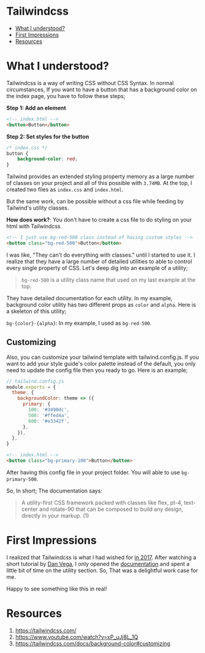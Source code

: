 # Tailwindcss
* [What I understood?](#what-I-understood)
* [First Impressions](#first-impressions)
* [Resources](#resources)

# What I understood?
Tailwindcss is a way of writing CSS without CSS Syntax.  In normal circumstances, If you want to have a button that has a background color on the index page, you have to follow these steps;

**Step 1: Add an element**
```html
<!-- index.html -->
<button>Button</button>
```
**Step 2: Set styles for the button**
```css
/* index.css */
button {
	background-color: red;
}
```
Tailwind provides an extended styling property memory as a large number of classes on your project and all of this possible with `3.74MB`. At the top, I created two files as `index.css` and `index.html`. 

But the same work, can be possible without a css file while feeding by Tailwind's utility classes. 

**How does work?**: 
You don't have to create a css file to do styling on your html with Tailwindcss 
```html
<!-- I just use bg-red-500 class instead of having custom styles -->
<button class="bg-red-500">Button</button>
```
I was like, "They can't do everything with classes." until I started to use it. I realize that they have a large number of detailed utilities to able to control every single property of CSS. Let's deep dig into an example of a utility;

>  `bg-red-500` is a utility class name that used on my last example at the top. 

They have detailed documentation for each utility. In my example, background color utility has two different props as `color` and `alpha`. Here is a skeleton of this utility;

`bg-{color}-{alpha}`: In my example, I used as `bg-red-500`.

## Customizing
Also, you can customize your tailwind template with tailwind.config.js. If you want to add your style guide's color palette instead of the default, you only need to update the config file then you ready to go. Here is an example;
```js
// tailwind.config.js
module.exports = {
  theme: {
    backgroundColor: theme => ({
      primary: {
        100: '#3490dc',
        500: '#ffed4a',
        600: '#e3342f',
      },
    }),
  },
}
```
```html
<!-- index.html -->
<button class="bg-primary-100">Button</button>
```
After having this config file in your project folder. You will able to use `bg-primary-500`. 

So, In short; The documentation says:

> A utility-first CSS framework packed with classes like flex, pt-4, text-center and rotate-90 that can be composed to build any design, directly in your markup. (1)

# First Impressions
I realized that Tailwindcss is what I had wished for [in 2017](https://github.com/volcanioo/Muesnet-CSS-Framework#grid-system-in-percent "in 2017"). After watching a short tutorial by [Dan Vega](https://www.youtube.com/watch?v=xP_uJj8L_1Q "Dan Vega"), I only opened the [documentation](https://tailwindcss.com/docs/ "documentation") and spent a little bit of time on the utility section. So, That was a delightful work case for me.  

Happy to see something like this in real!

# Resources

1. https://tailwindcss.com/
2. https://www.youtube.com/watch?v=xP_uJj8L_1Q
3. https://tailwindcss.com/docs/background-color#customizing

